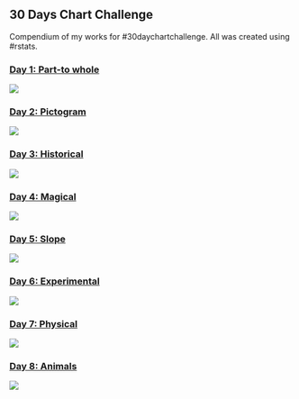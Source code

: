 ## 30 Days Chart Challenge

Compendium of my works for #30daychartchallenge. All was created using #rstats.

### [Day 1: Part-to whole](01-part_to_whole.R)

![](outfile/01-part_to_whole.png)

### [Day 2: Pictogram](02-pictogram.R)

![](outfile/02-pictogram.png)

### [Day 3: Historical](03-historical.R)

![](outfile/03-historical.png)

### [Day 4: Magical](04-magical.R)

![](outfile/04-magical.gif)

### [Day 5: Slope](05-slope.R)

![](outfile/05-slope.png)

### [Day 6: Experimental](06-experimental.R)

![](outfile/06-experimental.png)

### [Day 7: Physical](07-physical.R)

![](outfile/07-physical.gif)

### [Day 8: Animals](08-animals.R)

![](outfile/08-animals.png)
